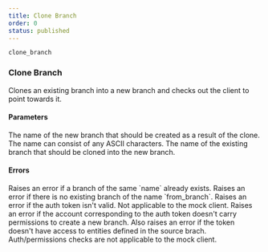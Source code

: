 ```yaml
---
title: Clone Branch
order: 0
status: published
---
```


`clone_branch`
### Clone Branch
<Divider>
<LeftSection>
Clones an existing branch into a new branch and checks out the client to 
point towards it.

#### Parameters
<Expandable title="name" type="str">
The name of the new branch that should be created as a result of the clone. 
The name can consist of any ASCII characters.
</Expandable>

<Expandable title="from_name" type="str">
The name of the existing branch that should be cloned into the new branch.
</Expandable>

#### Errors
<Expandable title="Destination branch already exists">
Raises an error if a branch of the same `name` already exists.
</Expandable>

<Expandable title="Source branch does not exist">
Raises an error if there is no existing branch of the name `from_branch`.
</Expandable>

<Expandable title="Invalid auth token">
Raises an error if the auth token isn't valid. Not applicable to the mock client.
</Expandable>

<Expandable title="Insufficient permissions">
Raises an error if the account corresponding to the auth token doesn't carry 
permissions to create a new branch. Also raises an error if the token doesn't have
access to entities defined in the source brach. Auth/permissions checks are not 
applicable to the mock client.
</Expandable>
</LeftSection>
<RightSection>
<pre snippet="api-reference/client/branch#clone_branch" status="success"
    message="Clone 'base' branch into 'mybranch'">
</pre>
</RightSection>
</Divider>
